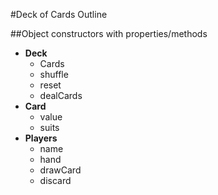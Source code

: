 #Deck of Cards Outline

##Object constructors with properties/methods

+ **Deck**
    + Cards
    + shuffle
    + reset
    + dealCards
+ **Card**
    + value
    + suits
+ **Players**
    + name
    + hand
    + drawCard
    + discard
